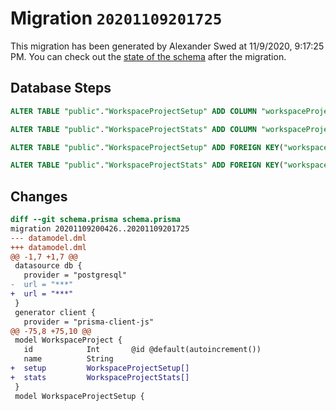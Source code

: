 # Migration `20201109201725`

This migration has been generated by Alexander Swed at 11/9/2020, 9:17:25 PM.
You can check out the [state of the schema](./schema.prisma) after the migration.

## Database Steps

```sql
ALTER TABLE "public"."WorkspaceProjectSetup" ADD COLUMN "workspaceProjectId" integer   

ALTER TABLE "public"."WorkspaceProjectStats" ADD COLUMN "workspaceProjectId" integer   

ALTER TABLE "public"."WorkspaceProjectSetup" ADD FOREIGN KEY("workspaceProjectId")REFERENCES "public"."WorkspaceProject"("id") ON DELETE SET NULL ON UPDATE CASCADE

ALTER TABLE "public"."WorkspaceProjectStats" ADD FOREIGN KEY("workspaceProjectId")REFERENCES "public"."WorkspaceProject"("id") ON DELETE SET NULL ON UPDATE CASCADE
```

## Changes

```diff
diff --git schema.prisma schema.prisma
migration 20201109200426..20201109201725
--- datamodel.dml
+++ datamodel.dml
@@ -1,7 +1,7 @@
 datasource db {
   provider = "postgresql"
-  url = "***"
+  url = "***"
 }
 generator client {
   provider = "prisma-client-js"
@@ -75,8 +75,10 @@
 model WorkspaceProject {
   id            Int       @id @default(autoincrement())
   name          String
+  setup         WorkspaceProjectSetup[]
+  stats         WorkspaceProjectStats[]
 }
 model WorkspaceProjectSetup {
```


